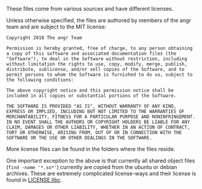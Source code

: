 These files come from various sources and have different licenses.

Unless otherwise specified, the files are authored by members of the angr team and are subject to the MIT license:

```
Copyright 2018 The angr Team

Permission is hereby granted, free of charge, to any person obtaining a copy of this software and associated documentation files (the "Software"), to deal in the Software without restriction, including without limitation the rights to use, copy, modify, merge, publish, distribute, sublicense, and/or sell copies of the Software, and to permit persons to whom the Software is furnished to do so, subject to the following conditions:

The above copyright notice and this permission notice shall be included in all copies or substantial portions of the Software.

THE SOFTWARE IS PROVIDED "AS IS", WITHOUT WARRANTY OF ANY KIND, EXPRESS OR IMPLIED, INCLUDING BUT NOT LIMITED TO THE WARRANTIES OF MERCHANTABILITY, FITNESS FOR A PARTICULAR PURPOSE AND NONINFRINGEMENT. IN NO EVENT SHALL THE AUTHORS OR COPYRIGHT HOLDERS BE LIABLE FOR ANY CLAIM, DAMAGES OR OTHER LIABILITY, WHETHER IN AN ACTION OF CONTRACT, TORT OR OTHERWISE, ARISING FROM, OUT OF OR IN CONNECTION WITH THE SOFTWARE OR THE USE OR OTHER DEALINGS IN THE SOFTWARE.
```

More license files can be found in the folders where the files reside.

One important exception to the above is that currently all shared object files (`find -name '*.so*'`) currently are copied from the ubuntu or debian archives. These are extremely complicated license-ways and their license is found in [LICENSE.libc](LICENSE.libc).
